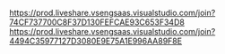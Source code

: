 https://prod.liveshare.vsengsaas.visualstudio.com/join?74CF737700C8F37D130FEFCAE93C653F34D8
https://prod.liveshare.vsengsaas.visualstudio.com/join?4494C35977127D3080E9E75A1E996AA89F8E
